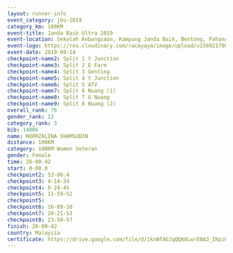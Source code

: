 ```yaml
---
layout: runner-info 
event_category: jbu-2019 
category_km: 100KM 
event-title: Janda Baik Ultra 2019  
event-location: Sekolah Kebangsaan, Kampung Janda Baik, Bentong, Pahang, Malaysia 
event-logo: https://res.cloudinary.com/raceyaya/image/upload/v1569217009/logo/janda-baik_vch1pc.jpg 
event-date: 2019-09-14 
checkpoint-name2: Split 1 Y Junction 
checkpoint-name3: Split 2 E Farm 
checkpoint-name4: Split 3 Genting 
checkpoint-name5: Split 4 Y Junction 
checkpoint-name6: Split 5 ATV 
checkpoint-name7: Split 6 Nuang (1) 
checkpoint-name8: Split 7 G Nuang 
checkpoint-name9: Split 8 Nuang (2) 
overall_rank: 76
gender_rank: 12
category_rank: 3
bib: 14006
name: NOORZALINA SHAMSUDIN
distance: 100KM
category: 100KM Women Veteran
gender: Female
time: 26-00-42
start: 0-00.0
checkpoint2: 53-06.4
checkpoint3: 4-14-34
checkpoint4: 8-24-45
checkpoint5: 11-59-52
checkpoint5: 
checkpoint6: 16-09-10
checkpoint7: 20-21-53
checkpoint8: 23-58-57
finish: 26-00-42
country: Malaysia
certificate: https://drive.google.com/file/d/1knWfAGJqQQ68LwrEBA3_IKpiH7PAoTrG/view?usp=sharing
---
```

